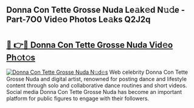 ## Donna Con Tette Grosse Nuda Le𝚊k𝚎d N𝚞𝚍e - Part-7O0 Vid𝚎o Photos Le𝚊ks Q2J2q

# <h2><a href="http://fbf442.evod.top/?m=Donna+Con+Tette+Grosse+Nuda">🔗 👉🔴 Donna Con Tette Grosse Nuda Vid𝚎o Ph𝚘t𝚘s</a></h2>

[![Donna Con Tette Grosse Nuda N𝚞d𝚎s](https://i.imgur.com/8V9OHl7.gif)](http://fbf442.evod.top/?m=Donna+Con+Tette+Grosse+Nuda)
Web celebrity Donna Con Tette Grosse Nuda and digital artist, renowned for posting dance and lifestyle content through solo and collaborative dance routines and short videos. Social media Donna Con Tette Grosse Nuda has become an important platform for public figures to engage with their followers. 
